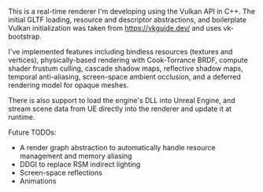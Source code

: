 This is a real-time renderer I'm developing using the Vulkan API in C++. The initial GLTF loading, resource and descriptor abstractions, and boilerplate Vulkan initialization was taken from https://vkguide.dev/ and uses vk-bootstrap.

I've implemented features including bindless resources (textures and vertices), physically-based rendering with Cook-Torrance BRDF, compute shader frustum culling, cascade shadow maps, reflective shadow maps, temporal anti-aliasing, screen-space ambient occlusion, and a deferred rendering model for opaque meshes.

There is also support to load the engine's DLL into Unreal Engine, and stream scene data from UE directly into the renderer and update it at runtime.

Future TODOs:
- A render graph abstraction to automatically handle resource management and memory aliasing
- DDGI to replace RSM indirect lighting
- Screen-space reflections
- Animations
